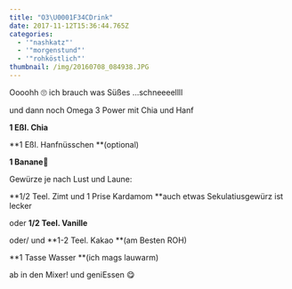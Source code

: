 ```yaml
---
title: "O3\U0001F34CDrink"
date: 2017-11-12T15:36:44.765Z
categories:
  - '"nashkatz"'
  - '"morgenstund"'
  - '"rohköstlich"'
thumbnail: /img/20160708_084938.JPG
---
```

Oooohh 🙄 ich brauch was Süßes ...schneeeellll

und dann noch Omega 3 Power mit Chia und Hanf

**1 Eßl. Chia**

**1 Eßl. Hanfnüsschen **(optional)

**1 Banane🍌**

Gewürze je nach Lust und Laune:

**1/2 Teel. Zimt  und 1 Prise Kardamom  **auch etwas Sekulatiusgewürz ist lecker

oder **1/2 Teel. Vanille**

oder/ und **1-2 Teel. Kakao **(am Besten ROH)

**1 Tasse Wasser **(ich mags lauwarm)

ab in den Mixer! und geniEssen 😋
